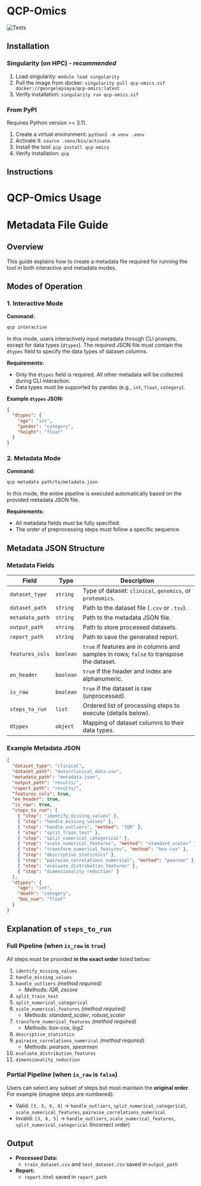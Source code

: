 # QCP-Omics

![Tests](https://github.com/georgelepsaya/qcp-omics/actions/workflows/tests.yaml/badge.svg)


## Installation

### Singularity (on HPC) - _recommended_
1. Load singularity: `module load singularity`
2. Pull the image from docker: `singularity pull qcp-omics.sif docker://georgelepsaya/qcp-omics:latest`
3. Verify installation: `singularity run qcp-omics.sif`

### From PyPI

Requires Python version >= 3.11.

1. Create a virtual environment: `python3 -m venv .venv`
2. Activate it: `source .venv/bin/activate`
3. Install the tool: `pip install qcp-omics`
4. Verify installation: `qcp`

## Instructions

# QCP-Omics Usage

# Metadata File Guide

## Overview

This guide explains how to create a metadata file required for running the tool in both interactive and metadata modes.

## Modes of Operation

### 1. Interactive Mode

**Command:**
```bash
qcp interactive
```

In this mode, users interactively input metadata through CLI prompts, except for data types (`dtypes`). The required JSON file must contain the `dtypes` field to specify the data types of dataset columns.

**Requirements:**
- Only the `dtypes` field is required. All other metadata will be collected during CLI interaction.
- Data types must be supported by pandas (e.g., `int`, `float`, `category`).

**Example `dtypes` JSON:**
```json
{
  "dtypes": {
    "age": "int",
    "gender": "category",
    "height": "float"
  }
}
```

### 2. Metadata Mode

**Command:**
```bash
qcp metadata path/to/metadata.json
```

In this mode, the entire pipeline is executed automatically based on the provided metadata JSON file.

**Requirements:**
- All metadata fields must be fully specified.
- The order of preprocessing steps must follow a specific sequence.

## Metadata JSON Structure

### Metadata Fields

| Field               | Type                     | Description                                                                                  |
|--------------------|--------------------------|----------------------------------------------------------------------------------------------|
| `dataset_type`     | `string`                | Type of dataset: `clinical`, `genomics`, or `proteomics`.                                     |
| `dataset_path`     | `string`                | Path to the dataset file (`.csv` or `.tsv`).                                                 |
| `metadata_path`    | `string`                | Path to the metadata JSON file.                                                              |
| `output_path`      | `string`                | Path to store processed datasets.                                                            |
| `report_path`      | `string`                | Path to save the generated report.                                                           |
| `features_cols`    | `boolean`               | `true` if features are in columns and samples in rows; `false` to transpose the dataset.      |
| `en_header`        | `boolean`               | `true` if the header and index are alphanumeric.                                             |
| `is_raw`           | `boolean`               | `true` if the dataset is raw (unprocessed).                                                  |
| `steps_to_run`     | `list`                  | Ordered list of processing steps to execute (details below).                                 |
| `dtypes`           | `object`                | Mapping of dataset columns to their data types.                                              |

### Example Metadata JSON

```json
{
  "dataset_type": "clinical",
  "dataset_path": "data/clinical_data.csv",
  "metadata_path": "metadata.json",
  "output_path": "results/",
  "report_path": "results/",
  "features_cols": true,
  "en_header": true,
  "is_raw": true,
  "steps_to_run": [
    { "step": "identify_missing_values" },
    { "step": "handle_missing_values" },
    { "step": "handle_outliers", "method": "IQR" },
    { "step": "split_train_test" },
    { "step": "split_numerical_categorical" },
    { "step": "scale_numerical_features", "method": "standard_scaler" },
    { "step": "transform_numerical_features", "method": "box-cox" },
    { "step": "descriptive_statistics" },
    { "step": "pairwise_correlations_numerical", "method": "pearson" },
    { "step": "evaluate_distribution_features" },
    { "step": "dimensionality_reduction" }
  ],
  "dtypes": {
    "age": "int",
    "death": "category",
    "bmi_num": "float"
  }
}
```

## Explanation of `steps_to_run`

### Full Pipeline (when `is_raw` is `true`)
All steps must be provided **in the exact order** listed below:

1. `identify_missing_values`
2. `handle_missing_values`
3. `handle_outliers` *(method required)*
    - Methods: *IQR*, *zscore*
5. `split_train_test`
6. `split_numerical_categorical`
7. `scale_numerical_features` *(method required)*
    - Methods: *standard_scaler*, *robust_scaler*
8. `transform_numerical_features` *(method required)*
    - Methods: *box-cox*, *log2*
9. `descriptive_statistics`
10. `pairwise_correlations_numerical` *(method required)*
    - Methods: *pearson*, *spearman*
11. `evaluate_distribution_features`
12. `dimensionality_reduction`

### Partial Pipeline (when `is_raw` is `false`)
Users can select any subset of steps but must maintain the **original order**. For example (imagine steps are numbered):

- Valid: `[3, 5, 6, 9]` → `handle_outliers`, `split_numerical_categorical`, `scale_numerical_features`, `pairwise_correlations_numerical`
- Invalid: `[3, 6, 5]` → `handle_outliers`, `scale_numerical_features`, `split_numerical_categorical` (Incorrect order)

## Output

- **Processed Data:**
  - `train_dataset.csv` and `test_dataset.csv` saved in `output_path`
- **Report:**
  - `report.html` saved in `report_path`

